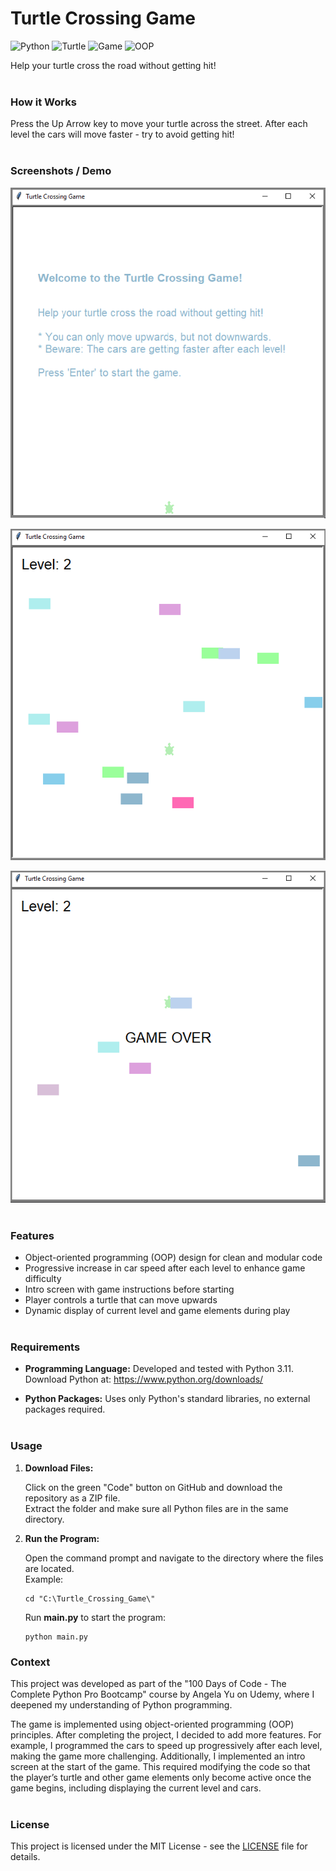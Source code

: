 # Turtle Crossing Game

![Python](https://img.shields.io/badge/Python-3.11-blue?logo=python)
![Turtle](https://img.shields.io/badge/Library-turtle-9cf)
![Game](https://img.shields.io/badge/Type-Game-green)
![OOP](https://img.shields.io/badge/Concept-OOP-blueviolet)

Help your turtle cross the road without getting hit! 
<br><br>

### How it Works
Press the Up Arrow key to move your turtle across the street. After each level the cars will move faster - try to avoid getting hit!
<br><br>

### Screenshots / Demo
![Intro](screenshots/1_Turtle_Intro.PNG)

![Gameplay](screenshots/2_Turtle_Gameplay.png)

![Game Over](screenshots/3_Turtle_GameOver.PNG)
<br><br>

### Features
- Object-oriented programming (OOP) design for clean and modular code
- Progressive increase in car speed after each level to enhance game difficulty
- Intro screen with game instructions before starting
- Player controls a turtle that can move upwards
- Dynamic display of current level and game elements during play
<br><br>

### Requirements
- **Programming Language:**
  Developed and tested with Python 3.11.  
  Download Python at: https://www.python.org/downloads/

- **Python Packages:**
  Uses only Python's standard libraries, no external packages required.
<br><br>

### Usage
1. **Download Files:**
   
   Click on the green "Code" button on GitHub and download the repository as a ZIP file.  
   Extract the folder and make sure all Python files are in the same directory.
   
2. **Run the Program:**
   
   Open the command prompt and navigate to the directory where the files are located.  
   Example:

       cd "C:\Turtle_Crossing_Game\"

   Run **main.py** to start the program:
  
       python main.py

### Context
This project was developed as part of the "100 Days of Code - The Complete Python Pro Bootcamp" course by Angela Yu on Udemy, where I deepened my understanding of Python programming.

The game is implemented using object-oriented programming (OOP) principles. After completing the project, I decided to add more features. 
For example, I programmed the cars to speed up progressively after each level, making the game more challenging. 
Additionally, I implemented an intro screen at the start of the game. 
This required modifying the code so that the player’s turtle and other game elements only become active once the game begins, including displaying the current level and cars.
<br><br>

### License

This project is licensed under the MIT License - see the [LICENSE](LICENSE) file for details.
